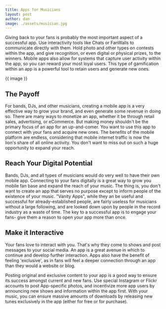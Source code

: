 ```yaml
---
title: Apps for Musicians
layout: post
author: dan
image: ./assets/musician.jpg
---
```


Giving back to your fans is probably the most important aspect of a successful app. Use interactivity tools like Chats or FanWalls to communicate directly with them. Hold photo and other types on contests within the app, and give recognition, or even digital or physical prizes, to the winners. Mobile apps also allow for systems that capture user activity within the app, so you can reward your most loyal users. This type of gamification within an app is a powerful tool to retain users and generate new ones.

{{ image }}

The Payoff
------------

For bands, DJs, and other musicians, creating a mobile app is a very effective way to grow your brand, and even generate some revenue in doing so. There are many ways to monetize an app, whether it be through retail sales, advertising, or eCommerce. But making money shouldn't be the primary focus of an app for an up-and-comer. You want to use this app to connect with your fans and acquire new ones. The benefits of the mobile platform are endless, considering that mobile internet traffic is now the lion's share of all online activity. You don't want to miss out on such a huge opportunity to expand your reach.

Reach Your Digital Potential
------------

Bands, DJs, and all types of musicians would do very well to have their own mobile app. Connecting to your fans digitally is a great way to grow you mobile fan base and expand the reach of your music. The thing is, you don't want to create an app that serves no purpose except to inform people of the existence of your music. "Vanity Apps", while they an be useful and successful for already-established people, are fairly useless for musicians without a large following, and are looked down upon by people in the record industry as a waste of time. The key to a successful app is to engage your fans- give them a reason to open your app more than once.

Make it Interactive
------------

Your fans love to interact with you. That's why they come to shows and post messages to your social media. An app is a great avenue in which to continue and develop further interaction. Apps also have the benefit of feeling 'exclusive', as in fans will feel a deeper connection through an app than they would a website or blog.

Posting original and exclusive content to your app is a good way to ensure its success amongst current and new fans. Use special Instagram or Flickr accounts to post App-specific photos, and incentivize more app users by announcing new shows and information within the app first. With your music, you can ensure massive amounts of downloads by releasing new tunes exclusively in the app (either for free or for purchase).


